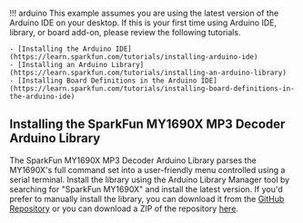 !!! arduino
    This example assumes you are using the latest version of the Arduino IDE on your desktop. If this is your first time using Arduino IDE, library, or board add-on, please review the following tutorials.

    - [Installing the Arduino IDE](https://learn.sparkfun.com/tutorials/installing-arduino-ide)
    - [Installing an Arduino Library](https://learn.sparkfun.com/tutorials/installing-an-arduino-library)
    - [Installing Board Definitions in the Arduino IDE](https://learn.sparkfun.com/tutorials/installing-board-definitions-in-the-arduino-ide)

## Installing the SparkFun MY1690X MP3 Decoder Arduino Library

The SparkFun MY1690X MP3 Decoder Arduino Library parses the MY1690X's full command set into a user-friendly menu controlled using a serial terminal. Install the library using the Arduino Library Manager tool by searching for "SparkFun MY1690X" and install the latest version. If you'd prefer to manually install the library, you can download it from the [GitHub Repository](https://github.com/sparkfun/SparkFun_MY1690_MP3_Decoder_Arduino_Library) or you can download a ZIP of the repository [here](https://github.com/sparkfun/SparkFun_MY1690_MP3_Decoder_Arduino_Library/archive/refs/heads/main.zip).